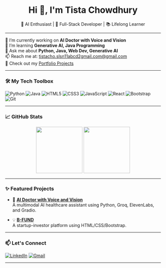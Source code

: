 <h1 align="center">Hi 👋, I'm Tista Chowdhury</h1>
<p align="center">
  🚀 AI Enthusiast | 🧠 Full-Stack Developer | 📚 Lifelong Learner
</p>

---

🔭 I’m currently working on **AI Doctor with Voice and Vision**  
🌱 I’m learning **Generative AI, Java Programming**  
💬 Ask me about **Python, Java, Web Dev, Generative AI**  
📫 Reach me at: tistacho.slsn11abcd2gmail.com@gmail.com  
📁 Check out my [Portfolio Projects](https://github.com/TistaChowdhury?tab=repositories)

---

### 🛠️ My Tech Toolbox

![Python](https://img.shields.io/badge/-Python-black?style=flat-square&logo=python)
![Java](https://img.shields.io/badge/-Java-red?style=flat-square&logo=java)
![HTML5](https://img.shields.io/badge/-HTML5-orange?style=flat-square&logo=html5)
![CSS3](https://img.shields.io/badge/-CSS3-blue?style=flat-square&logo=css3)
![JavaScript](https://img.shields.io/badge/-JavaScript-yellow?style=flat-square&logo=javascript)
![React](https://img.shields.io/badge/-React-blue?style=flat-square&logo=react)
![Bootstrap](https://img.shields.io/badge/-Bootstrap-purple?style=flat-square&logo=bootstrap)
![Git](https://img.shields.io/badge/-Git-black?style=flat-square&logo=git)

---

### 📈 GitHub Stats

<p align="center">
  <img src="https://github-readme-stats.vercel.app/api?username=TistaChowdhury&show_icons=true&theme=tokyonight" height="150"/>
  <img src="https://github-readme-stats.vercel.app/api/top-langs/?username=TistaChowdhury&layout=compact&theme=tokyonight" height="150"/>
</p>

---

### ✨ Featured Projects

- 🔬 [**AI Doctor with Voice and Vision**](https://github.com/TistaChowdhury/AI_Doctor_With_Voice_And_Vision)  
  A multimodal AI healthcare assistant using Python, Groq, ElevenLabs, and Gradio.

- 💡 [**B-FUND**](https://github.com/TistaChowdhury/B-FUND)  
  A startup-investor platform using HTML/CSS/Bootstrap.

---


### 📫 Let's Connect

[![LinkedIn](https://img.shields.io/badge/-LinkedIn-0077B5?style=flat-square&logo=linkedin&logoColor=white)](https://www.linkedin.com/in/your-link)
[![Gmail](https://img.shields.io/badge/-Gmail-D14836?style=flat-square&logo=gmail&logoColor=white)](mailto:tistacho.slsn11abcd2gmail.com@gmail.com)

---

